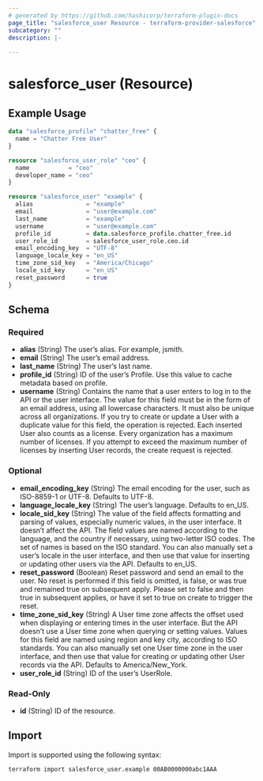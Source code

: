 ```yaml
---
# generated by https://github.com/hashicorp/terraform-plugin-docs
page_title: "salesforce_user Resource - terraform-provider-salesforce"
subcategory: ""
description: |-
  
---
```


# salesforce_user (Resource)



## Example Usage

```terraform
data "salesforce_profile" "chatter_free" {
  name = "Chatter Free User"
}

resource "salesforce_user_role" "ceo" {
  name           = "ceo"
  developer_name = "ceo"
}

resource "salesforce_user" "example" {
  alias               = "example"
  email               = "user@example.com"
  last_name           = "example"
  username            = "user@example.com"
  profile_id          = data.salesforce_profile.chatter_free.id
  user_role_id        = salesforce_user_role.ceo.id
  email_encoding_key  = "UTF-8"
  language_locale_key = "en_US"
  time_zone_sid_key   = "America/Chicago"
  locale_sid_key      = "en_US"
  reset_password      = true
}
```

<!-- schema generated by tfplugindocs -->
## Schema

### Required

- **alias** (String) The user’s alias. For example, jsmith.
- **email** (String) The user’s email address.
- **last_name** (String) The user’s last name.
- **profile_id** (String) ID of the user’s Profile. Use this value to cache metadata based on profile.
- **username** (String) Contains the name that a user enters to log in to the API or the user interface. The value for this field must be in the form of an email address, using all lowercase characters. It must also be unique across all organizations. If you try to create or update a User with a duplicate value for this field, the operation is rejected. Each inserted User also counts as a license. Every organization has a maximum number of licenses. If you attempt to exceed the maximum number of licenses by inserting User records, the create request is rejected.

### Optional

- **email_encoding_key** (String) The email encoding for the user, such as ISO-8859-1 or UTF-8. Defaults to UTF-8.
- **language_locale_key** (String) The user’s language. Defaults to en_US.
- **locale_sid_key** (String) The value of the field affects formatting and parsing of values, especially numeric values, in the user interface. It doesn’t affect the API. The field values are named according to the language, and the country if necessary, using two-letter ISO codes. The set of names is based on the ISO standard. You can also manually set a user’s locale in the user interface, and then use that value for inserting or updating other users via the API. Defaults to en_US.
- **reset_password** (Boolean) Reset password and send an email to the user. No reset is performed if this field is omitted, is false, or was true and remained true on subsequent apply. Please set to false and then true in subsequent applies, or have it set to true on create to trigger the reset.
- **time_zone_sid_key** (String) A User time zone affects the offset used when displaying or entering times in the user interface. But the API doesn’t use a User time zone when querying or setting values. Values for this field are named using region and key city, according to ISO standards. You can also manually set one User time zone in the user interface, and then use that value for creating or updating other User records via the API. Defaults to America/New_York.
- **user_role_id** (String) ID of the user’s UserRole.

### Read-Only

- **id** (String) ID of the resource.

## Import

Import is supported using the following syntax:

```shell
terraform import salesforce_user.example 00AB0000000abc1AAA
```
